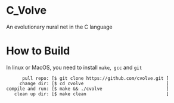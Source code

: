 # C\_Volve
An evolutionary nural net in the C language

# How to Build
In linux or MacOS, you need to install ```make```,``` gcc``` and ```git```
```
      pull repo: [$ git clone https://github.com/cvolve.git ]
     change dir: [$ cd cvolve                               ]
compile and run: [$ make && ./cvolve                        ]
   clean up dir: [$ make clean                              ]
```
